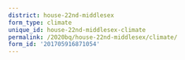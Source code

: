 ```yaml
---
district: house-22nd-middlesex
form_type: climate
unique_id: house-22nd-middlesex-climate
permalink: /2020bq/house-22nd-middlesex/climate/
form_id: '201705916871054'
---
```

